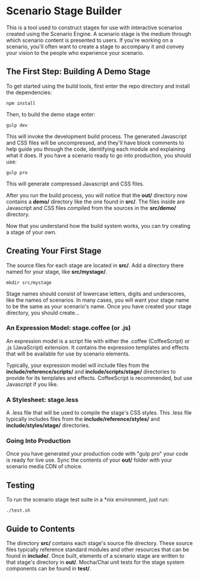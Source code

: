 <!-- TITLE/ -->

# Scenario Stage Builder

<!-- /TITLE -->

This is a tool used to construct stages for use with interactive scenarios created using the Scenario Engine. A scenario stage is the medium through which scenario content is presented to users. If you're working on a scenario, you'll often want to create a stage to accompany it and convey your vision to the people who experience your scenario.

## The First Step: Building A Demo Stage

To get started using the build tools, first enter the repo directory and install the dependencies:

```
npm install
```

Then, to build the demo stage enter:

```
gulp dev
```

This will invoke the development build process. The generated Javascript and CSS files will be uncompressed, and they'll have block comments to help guide you through the code, identifying each module and explaining what it does. If you have a scenario ready to go into production, you should use:

```
gulp pro
```

This will generate compressed Javascript and CSS files.

After you run the build process, you will notice that the **out/** directory now contains a **demo/** directory like the one found in **src/**. The files inside are Javascript and CSS files compiled from the sources in the **src/demo/** directory.

Now that you understand how the build system works, you can try creating a stage of your own.


## Creating Your First Stage

The source files for each stage are located in **src/**. Add a directory there named for your stage, like **src/mystage/**. 

```
mkdir src/mystage
```

Stage names should consist of lowercase letters, digits and underscores, like the names of scenarios. In many cases, you will want your stage name to be the same as your scenario's name. Once you have created your stage directory, you should create...

### An Expression Model: stage.coffee (or .js)

An expression model is a script file with either the .coffee (CoffeeScript) or .js (JavaScript) extension. It contains the expression templates and effects that will be available for use by scenario elements.

Typically, your expression model will include files from the **include/reference/scripts/** and **include/scripts/stage/** directories to provide for its templates and effects. CoffeeScript is recommended, but use Javascript if you like.

### A Stylesheet: stage.less

A .less file that will be used to compile the stage's CSS styles. This .less file typically includes files from the **include/reference/styles/** and **include/styles/stage/** directories.

### Going Into Production

Once you have generated your production code with "gulp pro" your code is ready for live use. Sync the contents of your **out/** folder with your scenario media CDN of choice.

## Testing

To run the scenario stage test suite in a *nix environment, just run:

```
./test.sh
```

## Guide to Contents

The directory **src/** contains each stage's source file directory. These source files typically reference standard modules and other resources that can be found in **include/**. Once built, elements of a scenario stage are written to that stage's directory in **out/**. Mocha/Chai unit tests for the stage system components can be found in **test/**.
